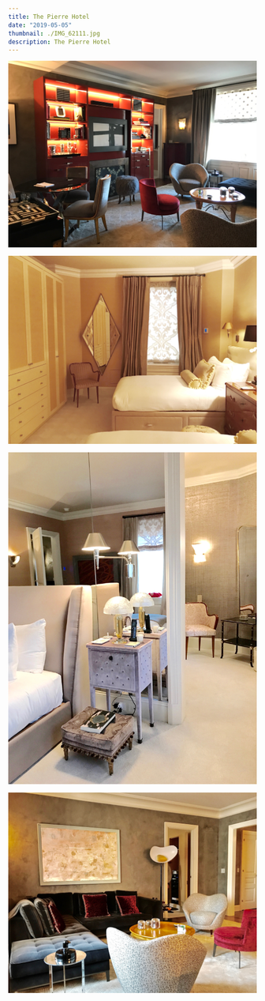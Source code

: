 ```yaml
---
title: The Pierre Hotel
date: "2019-05-05"
thumbnail: ./IMG_62111.jpg
description: The Pierre Hotel
---
```


![Clean lines](./IMG_6204.jpg)

![Clean lines](./IMG_62561.jpg)

![Clean lines](./IMG_62371.jpg)

![Clean lines](./IMG_62102.jpg)
